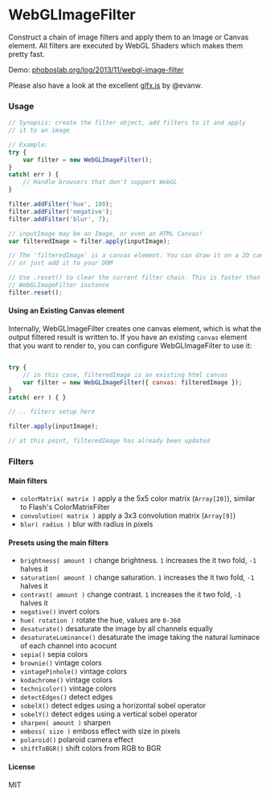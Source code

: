 WebGLImageFilter
==========

Construct a chain of image filters and apply them to an Image or Canvas element.
All filters are executed by WebGL Shaders which makes them pretty fast.


Demo: [phoboslab.org/log/2013/11/webgl-image-filter](http://phoboslab.org/log/2013/11/fast-image-filters-with-webgl)


Please also have a look at the excellent [glfx.js](https://github.com/evanw/glfx.js) by @evanw.


### Usage ###

```javascript
// Synopsis: create the filter object, add filters to it and apply
// it to an image

// Example:
try {
	var filter = new WebGLImageFilter();
}
catch( err ) {
	// Handle browsers that don't support WebGL
}

filter.addFilter('hue', 180);
filter.addFilter('negative');
filter.addFilter('blur', 7);

// inputImage may be an Image, or even an HTML Canvas!
var filteredImage = filter.apply(inputImage);

// The 'filteredImage' is a canvas element. You can draw it on a 2D canvas
// or just add it to your DOM

// Use .reset() to clear the current filter chain. This is faster than creating a new
// WebGLImageFilter instance
filter.reset();
```

#### Using an Existing Canvas element

Internally, WebGLImageFilter creates one canvas element, which is what the output filtered result is written to.
If you have an existing `canvas` element that you want to render to, you can configure WebGLImageFilter to use it:

```javascript

try {
	// in this case, filteredImage is an existing html canvas
	var filter = new WebGLImageFilter({ canvas: filteredImage });
}
catch( err ) { }

// .. filters setup here

filter.apply(inputImage); 

// at this point, filteredImage has already been updated

```


### Filters ###

#### Main filters ####
- `colorMatrix( matrix )` apply a the 5x5 color matrix (`Array[20]`), similar to Flash's ColorMatrixFilter
- `convolution( matrix )` apply a 3x3 convolution matrix (`Array[9]`)
- `blur( radius )` blur with radius in pixels


#### Presets using the main filters ####
- `brightness( amount )` change brightness. `1` increases the it two fold, `-1` halves it
- `saturation( amount )` change saturation. `1` increases the it two fold, `-1` halves it
- `contrast( amount )` change contrast. `1` increases the it two fold, `-1` halves it
- `negative()` invert colors
- `hue( rotation )` rotate the hue, values are `0-360`
- `desaturate()` desaturate the image by all channels equally
- `desaturateLuminance()` desaturate the image taking the natural luminace of each channel into acocunt
- `sepia()` sepia colors
- `brownie()` vintage colors
- `vintagePinhole()` vintage colors
- `kodachrome()` vintage colors
- `technicolor()` vintage colors
- `detectEdges()` detect edges
- `sobelX()` detect edges using a horizontal sobel operator
- `sobelY()` detect edges using a vertical sobel operator
- `sharpen( amount )` sharpen
- `emboss( size )` emboss effect with size in pixels
- `polaroid()` polaroid camera effect
- `shiftToBGR()` shift colors from RGB to BGR


#### License
MIT
